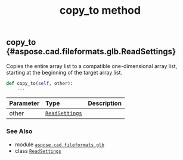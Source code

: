 ﻿---
title: copy_to method
second_title: Aspose.CAD for Python via .NET API References
description: 
type: docs
weight: 20
url: /python-net/aspose.cad.fileformats.glb/readsettings/copy_to/
is_root: false
---

## copy_to {#aspose.cad.fileformats.glb.ReadSettings}

Copies the entire array list to a compatible one-dimensional array list, starting at the beginning of the target array list.



```python
def copy_to(self, other):
    ...
```


| Parameter | Type | Description |
| :- | :- | :- |
| other | [`ReadSettings`](/cad/python-net/aspose.cad.fileformats.glb/readsettings) |  |



### See Also
* module [`aspose.cad.fileformats.glb`](../../)
* class [`ReadSettings`](/cad/python-net/aspose.cad.fileformats.glb/readsettings)
